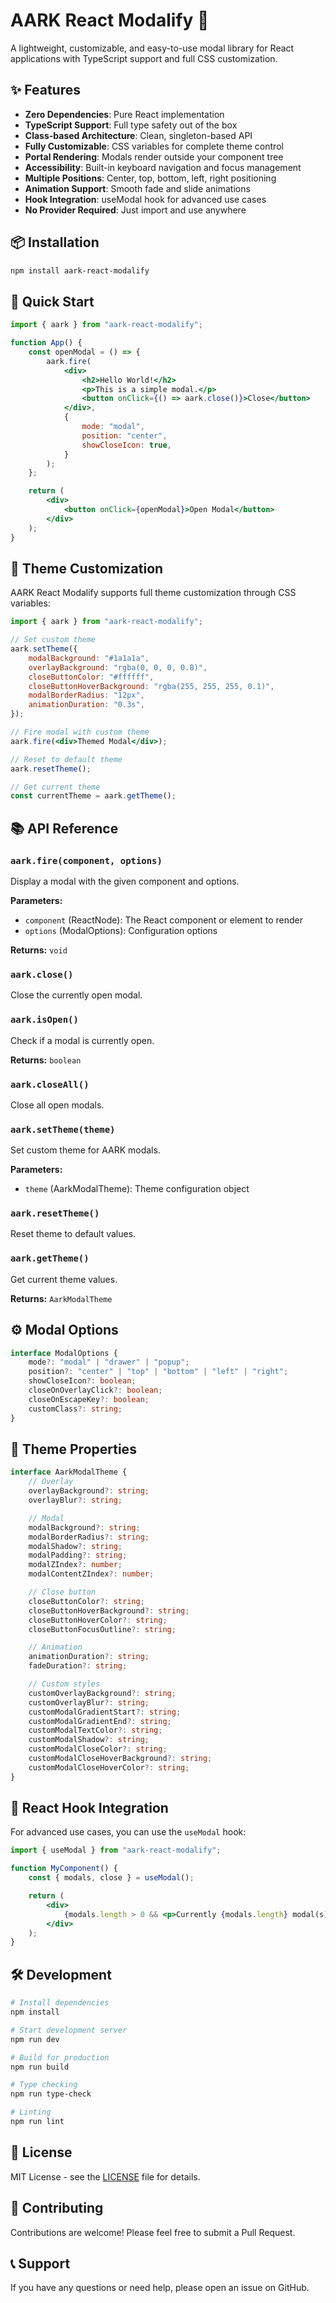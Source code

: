 # AARK React Modalify 🚀

A lightweight, customizable, and easy-to-use modal library for React applications with TypeScript support and full CSS customization.

## ✨ Features

- **Zero Dependencies**: Pure React implementation
- **TypeScript Support**: Full type safety out of the box
- **Class-based Architecture**: Clean, singleton-based API
- **Fully Customizable**: CSS variables for complete theme control
- **Portal Rendering**: Modals render outside your component tree
- **Accessibility**: Built-in keyboard navigation and focus management
- **Multiple Positions**: Center, top, bottom, left, right positioning
- **Animation Support**: Smooth fade and slide animations
- **Hook Integration**: useModal hook for advanced use cases
- **No Provider Required**: Just import and use anywhere

## 📦 Installation

```bash
npm install aark-react-modalify
```

## 🚀 Quick Start

```jsx
import { aark } from "aark-react-modalify";

function App() {
	const openModal = () => {
		aark.fire(
			<div>
				<h2>Hello World!</h2>
				<p>This is a simple modal.</p>
				<button onClick={() => aark.close()}>Close</button>
			</div>,
			{
				mode: "modal",
				position: "center",
				showCloseIcon: true,
			}
		);
	};

	return (
		<div>
			<button onClick={openModal}>Open Modal</button>
		</div>
	);
}
```

## 🎨 Theme Customization

AARK React Modalify supports full theme customization through CSS variables:

```jsx
import { aark } from "aark-react-modalify";

// Set custom theme
aark.setTheme({
	modalBackground: "#1a1a1a",
	overlayBackground: "rgba(0, 0, 0, 0.8)",
	closeButtonColor: "#ffffff",
	closeButtonHoverBackground: "rgba(255, 255, 255, 0.1)",
	modalBorderRadius: "12px",
	animationDuration: "0.3s",
});

// Fire modal with custom theme
aark.fire(<div>Themed Modal</div>);

// Reset to default theme
aark.resetTheme();

// Get current theme
const currentTheme = aark.getTheme();
```

## 📚 API Reference

### `aark.fire(component, options)`

Display a modal with the given component and options.

**Parameters:**

- `component` (ReactNode): The React component or element to render
- `options` (ModalOptions): Configuration options

**Returns:** `void`

### `aark.close()`

Close the currently open modal.

### `aark.isOpen()`

Check if a modal is currently open.

**Returns:** `boolean`

### `aark.closeAll()`

Close all open modals.

### `aark.setTheme(theme)`

Set custom theme for AARK modals.

**Parameters:**

- `theme` (AarkModalTheme): Theme configuration object

### `aark.resetTheme()`

Reset theme to default values.

### `aark.getTheme()`

Get current theme values.

**Returns:** `AarkModalTheme`

## ⚙️ Modal Options

```typescript
interface ModalOptions {
	mode?: "modal" | "drawer" | "popup";
	position?: "center" | "top" | "bottom" | "left" | "right";
	showCloseIcon?: boolean;
	closeOnOverlayClick?: boolean;
	closeOnEscapeKey?: boolean;
	customClass?: string;
}
```

## 🎨 Theme Properties

```typescript
interface AarkModalTheme {
	// Overlay
	overlayBackground?: string;
	overlayBlur?: string;

	// Modal
	modalBackground?: string;
	modalBorderRadius?: string;
	modalShadow?: string;
	modalPadding?: string;
	modalZIndex?: number;
	modalContentZIndex?: number;

	// Close button
	closeButtonColor?: string;
	closeButtonHoverBackground?: string;
	closeButtonHoverColor?: string;
	closeButtonFocusOutline?: string;

	// Animation
	animationDuration?: string;
	fadeDuration?: string;

	// Custom styles
	customOverlayBackground?: string;
	customOverlayBlur?: string;
	customModalGradientStart?: string;
	customModalGradientEnd?: string;
	customModalTextColor?: string;
	customModalShadow?: string;
	customModalCloseColor?: string;
	customModalCloseHoverBackground?: string;
	customModalCloseHoverColor?: string;
}
```

## 🔗 React Hook Integration

For advanced use cases, you can use the `useModal` hook:

```jsx
import { useModal } from "aark-react-modalify";

function MyComponent() {
	const { modals, close } = useModal();

	return (
		<div>
			{modals.length > 0 && <p>Currently {modals.length} modal(s) open</p>}
		</div>
	);
}
```

## 🛠️ Development

```bash
# Install dependencies
npm install

# Start development server
npm run dev

# Build for production
npm run build

# Type checking
npm run type-check

# Linting
npm run lint
```

## 📄 License

MIT License - see the [LICENSE](LICENSE) file for details.

## 🤝 Contributing

Contributions are welcome! Please feel free to submit a Pull Request.

## 📞 Support

If you have any questions or need help, please open an issue on GitHub.
